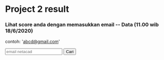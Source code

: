 

# Project 2 result

### Lihat score anda dengan memasukkan email -- Data (11.00 wib 18/6/2020)
contoh: 'abcd@gmail.com'

<input type="email" id="email" name="emails" placeholder="email netacad">
<button onclick="onClick()">Cari</button>
<pre>
<code>
<div id="result">

</div>
</code>
</pre>

<script type="text/javascript" src="p2.json"></script>

<script>
function onClick() {
    var x = document.getElementById("result");    
    var email = document.getElementById("email").value;
    var notexist = typeof obj[email]=== "undefined";
    if (notexist){
       ser = obj["error"].split("\n").sort().join("\n");
       x.innerHTML='Email ID Tidak ditemukan atau kode anda mengandung error!!\n\nList error:\n'+ser;
    } 
    else{
        var fscore = 'Email: '+email+' -- priority: '+obj[email]["priority"]+'\nFinal Score : ' + obj[email]["score"]+"\n\n";
        var itemout = 'Items test cases: \nformat result:[scorer,expected value(s),expected dtype,your value(s),your dtype]\n======================================\n';
        var o = obj[email]["out"]; 

        for(i=0;i<o.length;i++){
            ox = o[i].split("<").join("type ");
            ox = ox.split(">").join("");
            itemout += ox+">>>>>Item score: "+obj[email]["scores"][i]+"\n\n";
        }
    
        x.innerHTML=fscore+itemout;           
    }
    x.style.display = "block"; 
}
</script>

